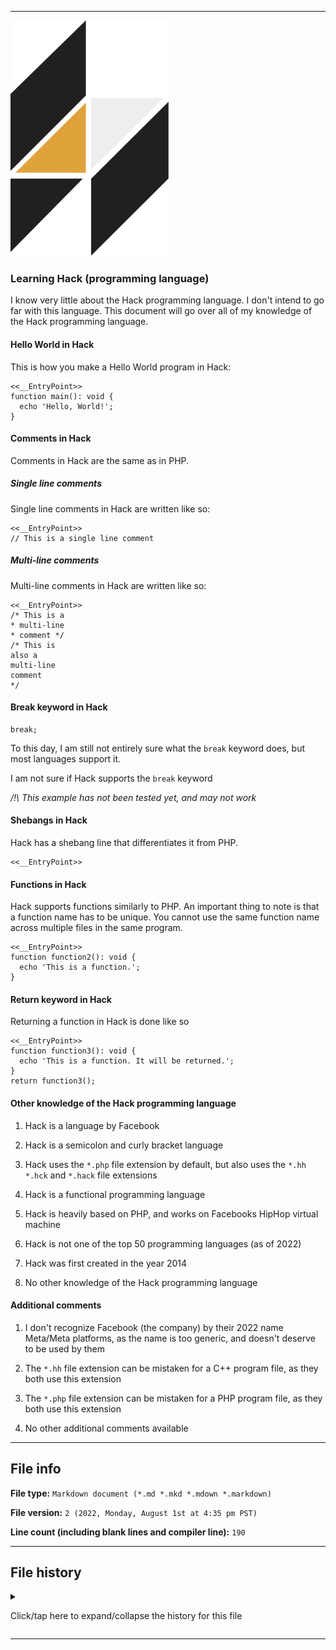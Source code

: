 
***

![/Hack_(programming_language)_logo.svg](/Hack_(programming_language)_logo.svg)

### Learning Hack (programming language)

I know very little about the Hack programming language. I don't intend to go far with this language. This document will go over all of my knowledge of the Hack programming language.

#### Hello World in Hack

This is how you make a Hello World program in Hack:

```hack
<<__EntryPoint>>
function main(): void {
  echo 'Hello, World!';
}
```

#### Comments in Hack

Comments in Hack are the same as in PHP.

##### Single line comments

Single line comments in Hack are written like so:

```hack
<<__EntryPoint>>
// This is a single line comment
```

##### Multi-line comments

Multi-line comments in Hack are written like so:

```hack
<<__EntryPoint>>
/* This is a
* multi-line
* comment */
/* This is 
also a
multi-line
comment
*/
```

#### Break keyword in Hack

```hack
break;
```

To this day, I am still not entirely sure what the `break` keyword does, but most languages support it.

I am not sure if Hack supports the `break` keyword

_/!\ This example has not been tested yet, and may not work_

#### Shebangs in Hack

Hack has a shebang line that differentiates it from PHP.

```hack
<<__EntryPoint>>
```

#### Functions in Hack

Hack supports functions similarly to PHP. An important thing to note is that a function name has to be unique. You cannot use the same function name across multiple files in the same program.

```hack
<<__EntryPoint>>
function function2(): void {
  echo 'This is a function.';
}
```

#### Return keyword in Hack

Returning a function in Hack is done like so

```hack
<<__EntryPoint>>
function function3(): void {
  echo 'This is a function. It will be returned.';
}
return function3();
```

#### Other knowledge of the Hack programming language

1. Hack is a language by Facebook

2. Hack is a semicolon and curly bracket language

3. Hack uses the `*.php` file extension by default, but also uses the `*.hh` `*.hck` and `*.hack` file extensions

4. Hack is a functional programming language

5. Hack is heavily based on PHP, and works on Facebooks HipHop virtual machine

6. Hack is not one of the top 50 programming languages (as of 2022)

7. Hack was first created in the year 2014

8. No other knowledge of the Hack programming language

#### Additional comments

1. I don't recognize Facebook (the company) by their 2022 name Meta/Meta platforms, as the name is too generic, and doesn't deserve to be used by them

2. The `*.hh` file extension can be mistaken for a C++ program file, as they both use this extension

3. The `*.php` file extension can be mistaken for a PHP program file, as they both use this extension 

4. No other additional comments available

***

## File info

**File type:** `Markdown document (*.md *.mkd *.mdown *.markdown)`

**File version:** `2 (2022, Monday, August 1st at 4:35 pm PST)`

**Line count (including blank lines and compiler line):** `190`

***

## File history

<details><summary><p>Click/tap here to expand/collapse the history for this file</p></summary>

<details><summary><p><b>Version 1 (2022, Monday, August 1st at 4:26 pm PST)</b></p></summary>

> Changes:

> * Started the file

> * Added the `title` section

> * Added the `Hello World in Hack` section

> * Added the `Comments in Hack` section

> > * Added the `Single line comments` subsection

> > * Added the `Multi-line comments` subsection

> * Added the `break keyword in Hack` section

> * Added the `Shebangs in Hack` section

> * Added the `Functions in Hack` section

> * Added the `Return Keyword in Hack` section

> * Added the `other knowledge of the Hack programming language` section

> * Added the `Additional comments` section

> * Added the `file info` section

> * Added the `file history` section

> * No other changes in version 1

</details>

<details><summary><p><b>Version 2 (2022, Monday, August 1st at 4:35 pm PST)</b></p></summary>

> Changes:

> * Removed remaining references to LOLCode, which this document was based on

> * Updated the `file info` section

> * Updated the `file history` section

> * No other changes in version 2

</details>

</details>

***
